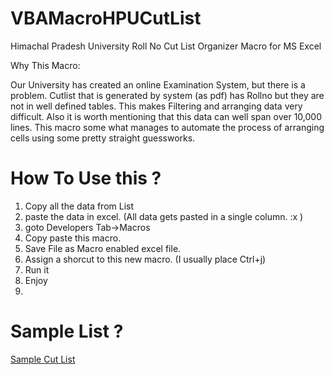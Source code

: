 VBAMacroHPUCutList
==================

Himachal Pradesh University Roll No Cut List Organizer Macro for MS Excel

Why This Macro:

Our University has created an online Examination System, but there is a problem. Cutlist that is generated by system (as pdf) has Rollno but they are not in well defined tables. This makes Filtering and arranging data very difficult. Also it is worth mentioning that this data can well span over 10,000 lines.
This macro some what manages to automate the process of arranging cells using some pretty straight guessworks.

How To Use this ?
=================

1. Copy all the data from List
2. paste the data in excel. (All data gets pasted in a single column. :x )
3. goto Developers Tab->Macros
4. Copy paste this macro.
5. Save File as Macro enabled excel file.
6. Assign a shorcut to this new macro. (I usually place Ctrl+j)
7. Run it
8. Enjoy
9. 
Sample List ?
=============

[Sample Cut List](https://drive.google.com/file/d/0Bxw2QhTtSdxUT1h3aHFmVHNlSlIyNEEyUUdwNGZMTmZaaFZv/view?usp=sharing)
